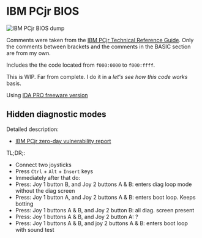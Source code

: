 # IBM PCjr BIOS

![IBM PCjr BIOS dump](https://lh3.googleusercontent.com/QwPdCQFbS4grTTTnEg0aZ1cxE2p2RzSpIH14RtQnXLq9mvLWZoXWBrOtN_WNUs10ocaQ-gvGGSAkjTsx78_RBw0NoiBoYXTEu6hV8MJ68vxkkysJznNz7yVmCDFmdc5h3xHmy23HnPM)


Comments were taken from the [IBM PCjr Technical Reference Guide][0].
Only the comments between brackets and the comments in the BASIC section are from my own.

Includes the the code located from `f000:0000` to `f000:ffff`.

This is WIP. Far from complete. I do it in a _let's see how this code works_ basis.

Using [IDA PRO freeware version][1]

## Hidden diagnostic modes

Detailed description:

*   [IBM PCjr zero-day vulnerability report][2]

TL;DR;:

*   Connect two joysticks
*   Press `Ctrl` + `Alt` + `Insert` keys
*   Immediately after that do:
   *   Press: Joy 1 button B, and Joy 2 buttons A & B: enters diag loop mode without the diag screen
   *   Press: Joy 1 button A, and Joy 2 buttons A & B: enters boot loop. Keeps botting
   *   Press: Joy 1 buttons A & B, and Joy 2 button B: all diag. screen present
   *   Press: Joy 1 buttons A & B, and Joy 2 button A: ?
   *   Press: Joy 1 buttons A & B, and joy 2 buttons A & B: enters boot loop with sound test


[0]: https://archive.org/details/IbmPcjrTechnicalReference
[1]: https://www.hex-rays.com/products/ida/support/download_freeware.shtml
[2]: https://retro.moe/2018/01/15/ibm-pcjr-zero-day-data-destroy-vulnerability/
